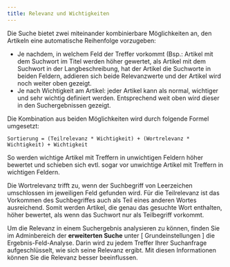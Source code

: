 ```yaml
---
title: Relevanz und Wichtigkeiten
---
```


Die Suche bietet zwei miteinander kombinierbare Möglichkeiten an, den Artikeln eine automatische Reihenfolge vorzugeben:

- Je nachdem, in welchem Feld der Treffer vorkommt (Bsp.: Artikel mit dem Suchwort im Titel werden höher gewertet, als Artikel mit dem Suchwort in der Langbeschreibung, hat der Artikel die Suchworte in beiden Feldern, addieren sich beide Relevanzwerte und der Artikel wird noch weiter oben gezeigt.
- Je nach Wichtigkeit am Artikel: jeder Artikel kann als normal, wichtiger und sehr wichtig definiert werden. Entsprechend weit oben wird dieser in den Suchergebnissen gezeigt.

Die Kombination aus beiden Möglichkeiten wird durch folgende Formel umgesetzt:

```
Sortierung = (Teilrelevanz * Wichtigkeit) + (Wortrelevanz * Wichtigkeit) + Wichtigkeit
```

So werden wichtige Artikel mit Treffern in unwichtigen Feldern höher bewertet und schieben sich evtl. sogar vor unwichtige Artikel mit Treffern in wichtigen Feldern.

Die Wortrelevanz trifft zu, wenn der Suchbegriff von Leerzeichen umschlossen im jeweiligen Feld gefunden wird. Für die Teilrelevanz ist das Vorkommen des Suchbegriffes auch als Teil eines anderen Wortes ausreichend. Somit werden Artikel, die genau das gesuchte Wort enthalten, höher bewertet, als wenn das Suchwort nur als Teilbegriff vorkommt.

Um die Relevanz in einem Suchergebnis analysieren zu können, finden Sie im Adminbereich der **erweiterten Suche** unter [ Grundeinstellungen ] die Ergebnis-Feld-Analyse. Darin wird zu jedem Treffer Ihrer Suchanfrage aufgeschlüsselt, wie sich seine Relevanz ergibt. Mit diesen Informationen können Sie die Relevanz besser beeinflussen.
